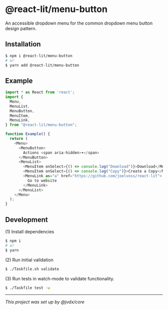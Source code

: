 # @react-lit/menu-button

An accessible dropdown menu for the common dropdown menu button design pattern.

## Installation

```bash
$ npm i @react-lit/menu-button
# or
$ yarn add @react-lit/menu-button
```

## Example

```js
import * as React from 'react';
import {
  Menu,
  MenuList,
  MenuButton,
  MenuItem,
  MenuLink,
} from "@react-lit/menu-button";

function Example() {
  return (
    <Menu>
      <MenuButton>
        Actions <span aria-hidden>▾</span>
      </MenuButton>
      <MenuList>
        <MenuItem onSelect={() => console.log("Download")}>Download</MenuItem>
        <MenuItem onSelect={() => console.log("Copy")}>Create a Copy</MenuItem>
        <MenuLink as="a" href="https://github.com/joelvoss/react-lit">
          Go to website
        </MenuLink>
      </MenuList>
    </Menu>
  );
}
```

## Development

(1) Install dependencies

```bash
$ npm i
# or
$ yarn
```

(2) Run initial validation

```bash
$ ./Taskfile.sh validate
```

(3) Run tests in watch-mode to validate functionality.

```bash
$ ./Taskfile test -w
```

---

_This project was set up by @jvdx/core_
